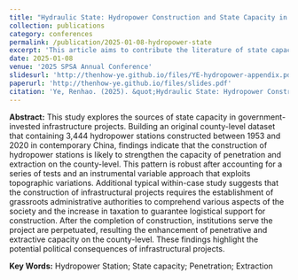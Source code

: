 ```yaml
---
title: "Hydraulic State: Hydropower Construction and State Capacity in Contemporary China"
collection: publications
category: conferences
permalink: /publication/2025-01-08-hydropower-state
excerpt: 'This article aims to contribute the literature of state capacity with an analysis on contemporary Chinese hydropower station construction, employing an instrumental variable (IV) approach with a within-case study.'
date: 2025-01-08
venue: '2025 SPSA Annual Conference'
slidesurl: 'http://thenhow-ye.github.io/files/YE-hydropower-appendix.pdf'
paperurl: 'http://thenhow-ye.github.io/files/slides.pdf'
citation: 'Ye, Renhao. (2025). &quot;Hydraulic State: Hydropower Construction and State Capacity in Contemporary China.&quot; <i>2025 SPSA Annual Meeting, San Juan</i>.'
---
```


**Abstract:** This study explores the sources of state capacity in government-invested infrastructure projects. Building an original county-level dataset that containing 3,444 hydropower stations constructed between 1953 and 2020 in contemporary China, findings indicate that the construction of hydropower stations is likely to strengthen the capacity of penetration and extraction on the county-level. This pattern is robust after accounting for a series of tests and an instrumental variable approach that exploits topographic variations. Additional typical within-case study suggests that the construction of infrastructural projects requires the establishment of grassroots administrative authorities to comprehend various aspects of the society and the increase in taxation to guarantee logistical support for construction. After the completion of construction, institutions serve the project are perpetuated, resulting the enhancement of penetrative and extractive capacity on the county-level. These findings highlight the potential political consequences of infrastructural projects.

**Key Words:** Hydropower Station; State capacity; Penetration; Extraction
